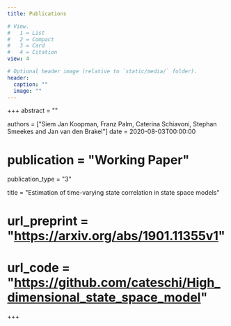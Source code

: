 ```yaml
---
title: Publications

# View.
#   1 = List
#   2 = Compact
#   3 = Card
#   4 = Citation
view: 4

# Optional header image (relative to `static/media/` folder).
header:
  caption: ""
  image: ""
---
```



+++
abstract = ""

authors = ["Siem Jan Koopman, Franz Palm, Caterina Schiavoni, Stephan Smeekes and Jan van den Brakel"]
date = 2020-08-03T00:00:00
# publication = "Working Paper"

publication_type = "3"

title = "Estimation of time-varying state correlation in state space models"
# url_preprint = "https://arxiv.org/abs/1901.11355v1"
# url_code = "https://github.com/cateschi/High_dimensional_state_space_model"
+++
